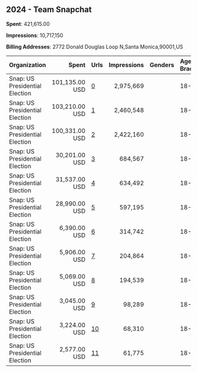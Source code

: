 ## 2024 - Team Snapchat 
**Spent**: 421,615.00

**Impressions**: 10,717,150

**Billing Addresses**: 2772 Donald Douglas Loop N,Santa Monica,90001,US

|Organization|Spent|Urls|Impressions|Genders|Age Brackets|Country Codes|
|:---|---:|:---|---:|:---|:---|:---|
|Snap: US Presidential Election|101,135.00 USD|[0](https://www.snap.com/political-ads/asset/e774e99c8005a57399328f8f19f38735a1d79ae0691e4b24d0352b65b1c3a5c2?mediaType=mp4)|2,975,669||18-35|united states|
|Snap: US Presidential Election|103,210.00 USD|[1](https://www.snap.com/political-ads/asset/e774e99c8005a57399328f8f19f38735a1d79ae0691e4b24d0352b65b1c3a5c2?mediaType=mp4)|2,460,548||18-35|united states|
|Snap: US Presidential Election|100,331.00 USD|[2](https://www.snap.com/political-ads/asset/e774e99c8005a57399328f8f19f38735a1d79ae0691e4b24d0352b65b1c3a5c2?mediaType=mp4)|2,422,160||18-35|united states|
|Snap: US Presidential Election|30,201.00 USD|[3](https://www.snap.com/political-ads/asset/053af9235101fafbe4500d48f99ab7efb6befce8135a9c2612d52887accf6aba?mediaType=mp4)|684,567||18-35|united states|
|Snap: US Presidential Election|31,537.00 USD|[4](https://www.snap.com/political-ads/asset/053af9235101fafbe4500d48f99ab7efb6befce8135a9c2612d52887accf6aba?mediaType=mp4)|634,492||18-35|united states|
|Snap: US Presidential Election|28,990.00 USD|[5](https://www.snap.com/political-ads/asset/053af9235101fafbe4500d48f99ab7efb6befce8135a9c2612d52887accf6aba?mediaType=mp4)|597,195||18-35|united states|
|Snap: US Presidential Election|6,390.00 USD|[6](https://www.snap.com/political-ads/asset/b60ff26e81a7591bc5a01f69987ab742cd70994b75f57f86bef3ded475e76619?mediaType=mp4)|314,742||18-35|united states|
|Snap: US Presidential Election|5,906.00 USD|[7](https://www.snap.com/political-ads/asset/b60ff26e81a7591bc5a01f69987ab742cd70994b75f57f86bef3ded475e76619?mediaType=mp4)|204,864||18-35|united states|
|Snap: US Presidential Election|5,069.00 USD|[8](https://www.snap.com/political-ads/asset/b60ff26e81a7591bc5a01f69987ab742cd70994b75f57f86bef3ded475e76619?mediaType=mp4)|194,539||18-35|united states|
|Snap: US Presidential Election|3,045.00 USD|[9](https://www.snap.com/political-ads/asset/57def2fc88355ea8cd3a49a77e5367be29609ed4aeb7dfcb6c6aa73b3c6aed8b?mediaType=mp4)|98,289||18-35|united states|
|Snap: US Presidential Election|3,224.00 USD|[10](https://www.snap.com/political-ads/asset/57def2fc88355ea8cd3a49a77e5367be29609ed4aeb7dfcb6c6aa73b3c6aed8b?mediaType=mp4)|68,310||18-35|united states|
|Snap: US Presidential Election|2,577.00 USD|[11](https://www.snap.com/political-ads/asset/57def2fc88355ea8cd3a49a77e5367be29609ed4aeb7dfcb6c6aa73b3c6aed8b?mediaType=mp4)|61,775||18-35|united states|
